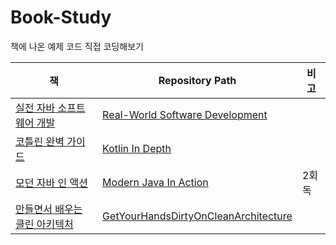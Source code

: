 # Book-Study
책에 나온 예제 코드 직접 코딩해보기

|책|Repository Path|비고|
|---|---|---|
|[실전 자바 소프트웨어 개발](https://www.aladin.co.kr/shop/wproduct.aspx?ItemId=242651862)|[Real-World Software Development](https://github.com/profoundsea25/Book-Study/tree/main/Real-World%20Software%20Development)||
|[코틀린 완벽 가이드](https://www.aladin.co.kr/shop/wproduct.aspx?ItemId=291523200)|[Kotlin In Depth](https://github.com/profoundsea25/Book-Study/tree/main/Kotlin%20In%20Depth)||
|[모던 자바 인 액션](https://www.aladin.co.kr/shop/wproduct.aspx?ItemId=207105956)|[Modern Java In Action](https://github.com/profoundsea25/Book-Study/tree/main/Modern%20Java%20In%20Action)|2회독|
|[만들면서 배우는 클린 아키텍처](https://www.aladin.co.kr/shop/wproduct.aspx?ItemId=320114530)|[GetYourHandsDirtyOnCleanArchitecture](https://github.com/profoundsea25/Book-Study/tree/main/GetYourHandsDirtyOnCleanArchitecture)||
